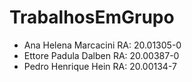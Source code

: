 # TrabalhosEmGrupo



- Ana Helena Marcacini RA: 20.01305-0 
- Ettore Padula Dalben RA: 20.00387-0 
- Pedro Henrique Hein RA: 20.00134-7

